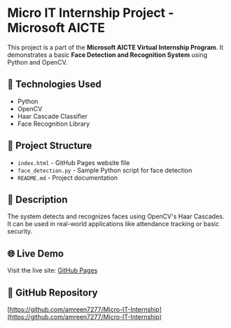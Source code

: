 
# Micro IT Internship Project - Microsoft AICTE

This project is a part of the **Microsoft AICTE Virtual Internship Program**. It demonstrates a basic **Face Detection and Recognition System** using Python and OpenCV.

## 🚀 Technologies Used

- Python
- OpenCV
- Haar Cascade Classifier
- Face Recognition Library

## 📁 Project Structure

- `index.html` - GitHub Pages website file
- `face_detection.py` - Sample Python script for face detection
- `README.md` - Project documentation

## 📄 Description

The system detects and recognizes faces using OpenCV's Haar Cascades. It can be used in real-world applications like attendance tracking or basic security.

## 🌐 Live Demo

Visit the live site: [GitHub Pages](https://amreen7277.github.io/Micro-IT-Internship/)

## 📌 GitHub Repository

[https://github.com/amreen7277/Micro-IT-Internship](https://github.com/amreen7277/Micro-IT-Internship)
